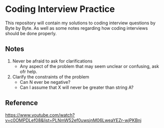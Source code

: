 # Coding Interview Practice

This repository will contain my solutions to coding interview questions by Byte by Byte. As well as some notes regarding how coding interviews should be done properly.

## Notes 

1. Never be afraid to ask for clarifications
   - Any aspect of the problem that may seem unclear or confusing, ask ofr help. 
2. Clarify the constraints of the problem
   - Can N ever be negative? 
   - Can I assume that X will never be greater than string A?

## Reference

https://www.youtube.com/watch?v=c0OMPDLef08&list=PLNmW52ef0uwsjnM06LweaYEZr-wjPKBnj 
